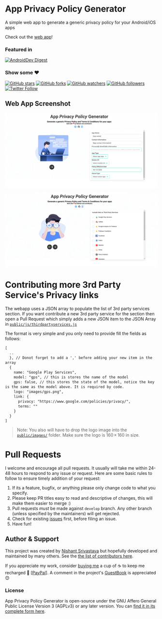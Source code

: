 # App Privacy Policy Generator

A simple web app to generate a generic privacy policy for your Android/iOS apps

Check out the [web app](https://app-privacy-policy-generator.firebaseapp.com/)!

### Featured in

[![AndroidDev Digest](https://img.shields.io/badge/AndroidDev%20Digest-%23133-blue.svg)](https://www.androiddevdigest.com/digest-133/)

### Show some :heart:

[![GitHub stars](https://img.shields.io/github/stars/nisrulz/app-privacy-policy-generator.svg?style=social&label=Star)](https://github.com/nisrulz/app-privacy-policy-generator) [![GitHub forks](https://img.shields.io/github/forks/nisrulz/app-privacy-policy-generator.svg?style=social&label=Fork)](https://github.com/nisrulz/app-privacy-policy-generator/fork) [![GitHub watchers](https://img.shields.io/github/watchers/nisrulz/app-privacy-policy-generator.svg?style=social&label=Watch)](https://github.com/nisrulz/app-privacy-policy-generator) [![GitHub followers](https://img.shields.io/github/followers/nisrulz.svg?style=social&label=Follow)](https://github.com/nisrulz/app-privacy-policy-generator)  
[![Twitter Follow](https://img.shields.io/twitter/follow/nisrulz.svg?style=social)](https://twitter.com/nisrulz)

## Web App Screenshot

![screenshot](/img/sc1.png)

![screenshot](/img/sc2.png)

# Contributing more 3rd Party Service's Privacy links

The webapp uses a JSON array to populate the list of 3rd party services section. If you want contribute a new 3rd party service for the section then open a Pull Request which simply adds a new JSON item to the JSON Array in [`public/js/thirdpartyservices.js`](public/js/thirdpartyservices.js)

The format is very simple and you only need to provide fill the fields as follows:

```
[
  ..
  }, // Donot forget to add a ',' before adding your new item in the array
  {
    name: "Google Play Services",
    model: "gps", // this is stores the name of the model
    gps: false, // this stores the state of the model, notice the key is the same as the model above. It is required by code.
    logo: "images/gps.png",
    link: {
      privacy: "https://www.google.com/policies/privacy/",
      terms: ""
    }
  }
]
```

> Note: You also will have to drop the logo image into the [`public/images/`](public/images/) folder. Make sure the logo is 160 × 160 in size.

# Pull Requests

I welcome and encourage all pull requests. It usually will take me within 24-48 hours to respond to any issue or request. Here are some basic rules to follow to ensure timely addition of your request:

1. If its a feature, bugfix, or anything please only change code to what you specify.
1. Please keep PR titles easy to read and descriptive of changes, this will make them easier to merge :)
1. Pull requests _must_ be made against `develop` branch. Any other branch (unless specified by the maintainers) will get rejected.
1. Check for existing [issues](https://github.com/nisrulz/app-privacy-policy-generator/issues) first, before filing an issue.
1. Have fun!

## Author & Support

This project was created by [Nishant Srivastava](https://github.com/nisrulz/nisrulz.github.io#nishant-srivastava) but hopefully developed and maintained by many others. See the [the list of contributors here](https://github.com/nisrulz/app-privacy-policy-generator/graphs/contributors).

If you appreciate my work, consider [buying me](https://www.paypal.me/nisrulz/5usd) a cup of :coffee: to keep me recharged :muscle: [[PayPal](https://www.paypal.me/nisrulz/5usd)]. A comment in the project's [GuestBook](https://github.com/nisrulz/app-privacy-policy-generator/issues/65) is appreciated :blush:

### License

App Privacy Policy Generator is open-source under the GNU Affero General Public License Version 3 (AGPLv3) or any later version. You can [find it in its complete form here](LICENSE.md).

